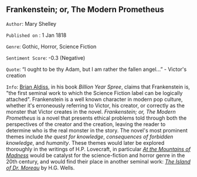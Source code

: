 ## Frankenstein; or, The Modern Prometheus
`Author`: Mary Shelley

`Published on` : 1 Jan 1818

`Genre`: Gothic, Horror, Science Fiction

`Sentiment Score`: -0.3 (Negative)

`Quote`: “I ought to be thy Adam, but I am rather the fallen angel...” - Victor's creation


`Info`: [Brian Aldiss](http://knarf.english.upenn.edu/Articles/aldiss.html), in his book *Billion Year Spree*, claims that Frankenstein is, "the first seminal work to which the Science Fiction label can be logically attached". Frankenstein is a well known character in modern pop culture, whether it's erroneously referring to Victor, his creator, or correctly as the monster that Victor creates in the novel. *Frankenstein; or, The Modern Prometheus* is a novel that presents ethical problems told through both the perspectives of the creator and the creation, leaving the reader to determine who is the real monster in the story. The novel's most prominent themes include *the quest for knowledge*, *consequences of forbidden knowledge*, and *humanity*. These themes would later be explored thoroughly in the writings of H.P. Lovecraft, in particular [*At the Mountains of Madness*](http://www.hplovecraft.com/writings/texts/fiction/mm.aspx) would be catalyst for the science-fiction and horror genre in the 20th century, and would find their place in another seminal work: [*The Island of Dr. Moreau*](https://www.gutenberg.org/files/159/159-h/159-h.htm) by H.G. Wells.